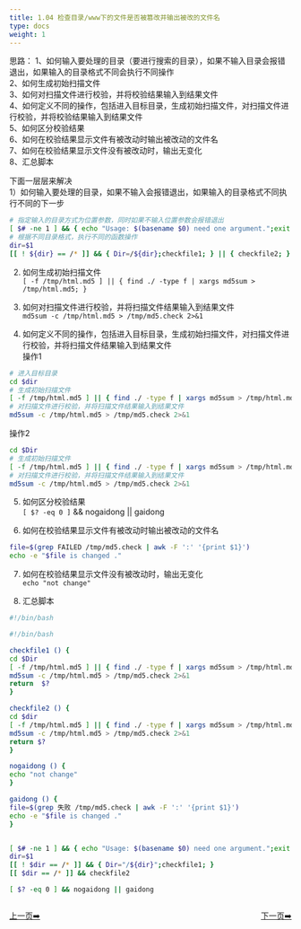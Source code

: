 ```yaml
---
title: 1.04 检查目录/www下的文件是否被篡改并输出被改的文件名
type: docs
weight: 1
---
```


思路：
1、如何输入要处理的目录（要进行搜索的目录），如果不输入目录会报错退出，如果输入的目录格式不同会执行不同操作   
2、如何生成初始扫描文件  
3、如何对扫描文件进行校验，并将校验结果输入到结果文件   
4、如何定义不同的操作，包括进入目标目录，生成初始扫描文件，对扫描文件进行校验，并将校验结果输入到结果文件      
5、如何区分校验结果   
6、如何在校验结果显示文件有被改动时输出被改动的文件名   
7、如何在校验结果显示文件没有被改动时，输出无变化   
8、汇总脚本        

下面一层层来解决   
1）如何输入要处理的目录，如果不输入会报错退出，如果输入的目录格式不同执行不同的下一步   
```bash
# 指定输入的目录方式为位置参数，同时如果不输入位置参数会报错退出
[ $# -ne 1 ] && { echo "Usage: $(basename $0) need one argument.";exit -1; }
# 根据不同目录格式，执行不同的函数操作  
dir=$1
[[ ! ${dir} == /* ]] && { Dir=/${dir};checkfile1; } || { checkfile2; }
```   
2) 如何生成初始扫描文件   
`[ -f /tmp/html.md5 ] || { find ./ -type f | xargs md5sum > /tmp/html.md5; }`  

3) 如何对扫描文件进行校验，并将扫描文件结果输入到结果文件  
`md5sum -c /tmp/html.md5 > /tmp/md5.check 2>&1`   

4) 如何定义不同的操作，包括进入目标目录，生成初始扫描文件，对扫描文件进行校验，并将扫描文件结果输入到结果文件   
操作1  
```bash
# 进入目标目录    
cd $dir     
# 生成初始扫描文件   
[ -f /tmp/html.md5 ] || { find ./ -type f | xargs md5sum > /tmp/html.md5; }
# 对扫描文件进行校验，并将扫描文件结果输入到结果文件   
md5sum -c /tmp/html.md5 > /tmp/md5.check 2>&1
```    

操作2   
```bash   
cd $Dir     
# 生成初始扫描文件   
[ -f /tmp/html.md5 ] || { find ./ -type f | xargs md5sum > /tmp/html.md5; }
# 对扫描文件进行校验，并将扫描文件结果输入到结果文件   
md5sum -c /tmp/html.md5 > /tmp/md5.check 2>&1
```   

5) 如何区分校验结果  
`[ $? -eq 0 ]` && nogaidong || gaidong   


6) 如何在校验结果显示文件有被改动时输出被改动的文件名   
```bash
file=$(grep FAILED /tmp/md5.check | awk -F ':' '{print $1}')
echo -e "$file is changed ."
``` 

7) 如何在校验结果显示文件没有被改动时，输出无变化   
`echo "not change"`   

8) 汇总脚本   
```bash
#!/bin/bash

#!/bin/bash

checkfile1 () {
cd $Dir     
[ -f /tmp/html.md5 ] || { find ./ -type f | xargs md5sum > /tmp/html.md5; }
md5sum -c /tmp/html.md5 > /tmp/md5.check 2>&1
return  $?
}

checkfile2 () {
cd $dir     
[ -f /tmp/html.md5 ] || { find ./ -type f | xargs md5sum > /tmp/html.md5; }
md5sum -c /tmp/html.md5 > /tmp/md5.check 2>&1
return $?
}

nogaidong () {
echo "not change"
}

gaidong () {
file=$(grep 失败 /tmp/md5.check | awk -F ':' '{print $1}')
echo -e "$file is changed ."
}


[ $# -ne 1 ] && { echo "Usage: $(basename $0) need one argument.";exit -1; }
dir=$1
[[ ! $dir == /* ]] && { Dir="/${dir}";checkfile1; } 
[[ $dir == /* ]] && checkfile2

[ $? -eq 0 ] && nogaidong || gaidong 
```   


<div style="display: flex;justify-content: space-between;align-items: center;">
<p><a href="https://books.linuxwt.com/linuxwtsbc/ChapterOne/shell3">上一页➡️</a></p>
<p><a href="https://books.linuxwt.com/linuxwtsbc/ChapterOne/shell5">下一页➡️</a></p>
</div>